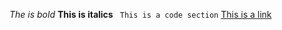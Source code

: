 *The is bold*
**This is italics**
``` This is a code section```
[This is a link](https://google.com)
